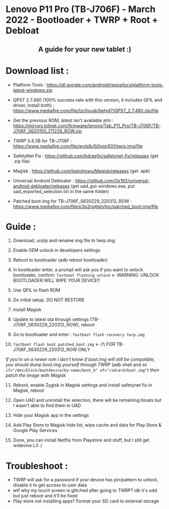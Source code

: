 # Lenovo P11 Pro (TB-J706F) - March 2022 - Bootloader + TWRP + Root + Debloat

## <p align="center"> A guide for your new tablet :) </p>

# Download list : 

- Platform Tools : https://dl.google.com/android/repository/platform-tools-latest-windows.zip

- QPST 2.7.480 (100% success rate with this version, it includes QFIL and driver, install both) : https://www.mediafire.com/file/lzc0svab3iehid7/QPST_2.7.480.zip/file

- Get the previous ROM, latest isn't available atm : https://mirrors.lolinet.com/firmware/lenovo/Tab_P11_Pro/TB-J706F/TB-J706F_S620150_211226_ROW.zip

- TWRP 3.4.2B for TB-J706F : https://www.mediafire.com/file/wvls8y5j0xpn501/twrp.img/file

- SafetyNet Fix : https://github.com/kdrag0n/safetynet-fix/releases (get .zip file)

- Magisk : https://github.com/topjohnwu/Magisk/releases (get .apk)

- Universal Android Debloater : https://github.com/0x192/universal-android-debloater/releases (get uad_gui-windows.exe, put uad_exported_selection.txt in the same folder)

- Patched boot.img for TB-J706F_S630229_220312_ROW : https://www.mediafire.com/file/p3q2rpjtlqtyfpc/patched_boot.img/file

# Guide : 

1. Download, unzip and rename img file to twrp.img

2. Enable OEM unlock in developers settings

3. Reboot to bootloader (adb reboot bootloader)

4. In bootloader enter, a prompt will ask you if you want to unlock bootloader, confirm:
`fastboot flashing unlock`  <- WARNING: UNLOCK BOOTLOADER WILL WIPE YOUR DEVICE!!

5. Use QFIL to flash ROM

6. Do initial setup. DO NOT RESTORE

7. Install Magisk

8. Update to latest ota through settings (TB-J706F_S630229_220312_ROW), reboot

9. Go to bootloader and enter :
`fastboot flash recovery twrp.img`

10. `fastboot flash boot patched_boot.img` <- /!\ FOR TB-J706F_S630229_220312_ROW ONLY

*If you're on a newer rom I don't know if boot.img will still be compatible, you should dump boot.img yourself through TWRP*
(adb shell and `dd if="/dev/block/bootdevice/by-name/boot_b" of="/sdcard/boot.img"`) 
*then patch the image with Magisk*

11. Reboot, enable Zygisk in Magisk settings and install safetynet fix in Magisk, reboot

12. Open UAD and uninstall the selection, there will be remaining bloats but I wasn't able to find them in UAD

13. Hide your Magisk app in the settings

14. Add Play Store to Magisk hide list, wipe cache and data for Play Store & Google Play Services

15. Done, you can install Netflix from Playstore and stuff, but I still get widevine L3 :/

# Troubleshoot :

- TWRP will ask for a password if your device has pin/pattern to unlock, disable it to get access to user data
- wtf why my touch screen is glitched after going to TWRP? idk it's odd but just reboot and it'll be fixed
- Play store not installing apps? Format your SD card to external storage
